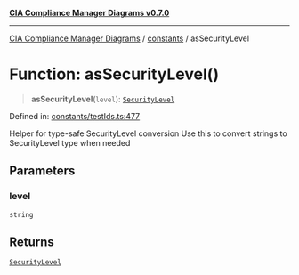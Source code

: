 [**CIA Compliance Manager Diagrams v0.7.0**](../../README.md)

***

[CIA Compliance Manager Diagrams](../../modules.md) / [constants](../README.md) / asSecurityLevel

# Function: asSecurityLevel()

> **asSecurityLevel**(`level`): [`SecurityLevel`](../../types/cia/type-aliases/SecurityLevel.md)

Defined in: [constants/testIds.ts:477](https://github.com/Hack23/cia-compliance-manager/blob/959ad507202d1cb78ada77cec76006b099ceca7d/src/constants/testIds.ts#L477)

Helper for type-safe SecurityLevel conversion
Use this to convert strings to SecurityLevel type when needed

## Parameters

### level

`string`

## Returns

[`SecurityLevel`](../../types/cia/type-aliases/SecurityLevel.md)
